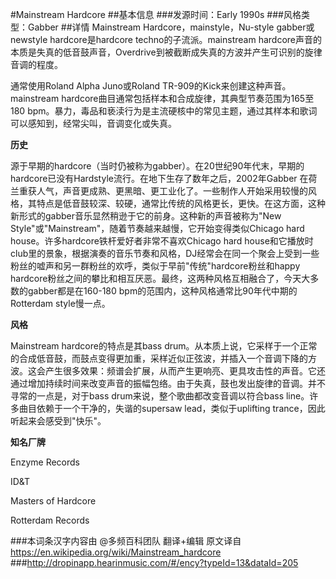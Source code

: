 #Mainstream Hardcore
##基本信息
###发源时间：Early 1990s
###风格类型：Gabber
##详情
Mainstream Hardcore，mainstyle，Nu-style gabber或newstyle hardcore是hardcore
techno的子流派。mainstream
hardcore声音的本质是失真的低音鼓声音，Overdrive到被截断成失真的方波并产生可识别的旋律音调的程度。

  
通常使用Roland Alpha Juno或Roland TR-909的Kick来创建这种声音。mainstream
hardcore曲目通常包括样本和合成旋律，其典型节奏范围为165至180
bpm。暴力，毒品和亵渎行为是主流硬核中的常见主题，通过其样本和歌词可以感知到，经常尖叫，音调变化或失真。



**历史**

源于早期的hardcore（当时仍被称为gabber）。在20世纪90年代末，早期的hardcore已没有Hardstyle流行。在地下生存了数年之后，2002年Gabber
在荷兰重获人气，声音更成熟、更黑暗、更工业化了。一些制作人开始采用较慢的风格，其特点是低音鼓较深、较硬，通常比传统的风格更长，更快。在这方面，这种新形式的gabber音乐显然稍逊于它的前身。这种新的声音被称为"New
Style"或"Mainstream"，随着节奏越来越慢，它开始变得类似Chicago hard
house。许多hardcore铁杆爱好者非常不喜欢Chicago hard
house和它播放时club里的景象，根据演奏的音乐节奏和风格，DJ经常会在同一个聚会上受到一些粉丝的嘘声和另一群粉丝的欢呼，类似于早前"传统"hardcore粉丝和happy
hardcore粉丝之间的攀比和相互厌恶。最终，这两种风格互相融合了，今天大多数的gabber都是在160-180
bpm的范围内，这种风格通常比90年代中期的Rotterdam style慢一点。



**风格**

Mainstream hardcore的特点是其bass
drum。从本质上说，它采样于一个正常的合成低音鼓，而鼓点变得更加重，采样近似正弦波，并插入一个音调下降的方波。这会产生很多效果：频谱会扩展，从而产生更响亮、更具攻击性的声音。它还通过增加持续时间来改变声音的振幅包络。由于失真，鼓也发出旋律的音调。并不寻常的一点是，对于bass
drum来说，整个歌曲都改变音调以符合bass line。许多曲目依赖于一个干净的，失谐的supersaw lead，类似于uplifting
trance，因此听起来会感受到"快乐"。



**知名厂牌**

Enzyme Records

ID&T

Masters of Hardcore

Rotterdam Records

###本词条汉字内容由 @多频百科团队 翻译+编辑
原文译自 https://en.wikipedia.org/wiki/Mainstream_hardcore
###http://dropinapp.hearinmusic.com/#/ency?typeId=13&dataId=205
